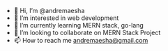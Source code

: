 - 👋 Hi, I’m @andremaesha
- 👀 I’m interested in web development
- 🌱 I’m currently learning MERN stack, go-lang
- 💞️ I’m looking to collaborate on MERN Stack Project
- 📫 How to reach me andremaesha@gmail.com

<!---
andremaesha/andremaesha is a ✨ special ✨ repository because its `README.md` (this file) appears on your GitHub profile.
You can click the Preview link to take a look at your changes.
--->
